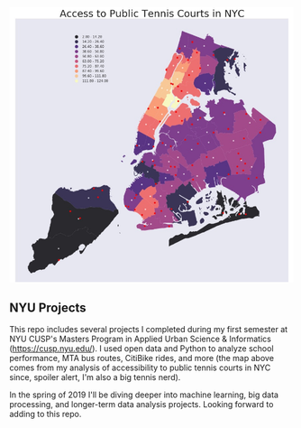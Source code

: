 ![Alt text](/images/tennis_sample.jpeg)

## NYU Projects

This repo includes several projects I completed during my first semester at NYU CUSP's Masters Program in Applied Urban Science & Informatics (https://cusp.nyu.edu/). I used open data and Python to analyze school performance, MTA bus routes, CitiBike rides, and more (the map above comes from my analysis of accessibility to public tennis courts in NYC since, spoiler alert, I'm also a big tennis nerd). 

In the spring of 2019 I'll be diving deeper into machine learning, big data processing, and longer-term data analysis projects. Looking forward to adding to this repo.